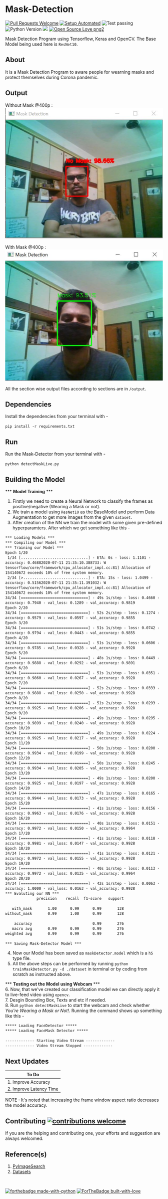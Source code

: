 # Mask-Detection

[![Pull Requests Welcome](https://img.shields.io/badge/PRs-welcome-brightgreen.svg?style=flat)](http://makeapullrequest.com)
[![Setup Automated](https://img.shields.io/badge/setup-automated-blue?logo=gitpod)](https://gitpod.io/from-referrer/)
![Test passing](https://img.shields.io/badge/Tests-passing-brightgreen.svg)
![Python Version](https://img.shields.io/badge/python-3.x-brightgreen.svg)
![](https://img.shields.io/github/last-commit/rahulbordoloi/Mask-Detection?style=flat-square)
[![Open Source Love png2](https://badges.frapsoft.com/os/v2/open-source.png?v=103)](https://github.com/ellerbrock/open-source-badges/)

Mask Detection Program using Tensorflow, Keras and OpenCV. The Base Model being used here is `ResNet10`.

## About

It is a Mask Detection Program to aware people for wearning masks and protect themselves during Corona pandemic.

## Output

Without Mask @400p : <br>
![](./outputs/wo-mask400p.JPG) 
<br><br>
With Mask @400p : <br>
![](./outputs/w-mask400p.JPG) <br>

All the section wise output files according to sections are in `/output`.

## Dependencies 

Install the dependencies from your terminal with -

`pip install -r requirements.txt`

## Run 

Run the Mask-Detector from your terminal with -

`python detectMaskLive.py`

## Building the Model

*** <b>Model Training</b> ***

1. Firstly we need to create a Neural Network to classify the frames as positive/negative (Wearing a Mask or not).
2. We train a model using `ResNet10` as the BaseModel and perform Data Augmentation to get more images from the given `dataset`.
3. After creation of the NN we train the model with some given pre-defined hyperparamters. After which we get something like this -
```
*** Loading Models ***
*** Compiling our Model ***
*** Training our Model ***
Epoch 1/20
 1/34 [..............................] - ETA: 0s - loss: 1.1101 - accuracy: 0.46882020-07-11 21:35:10.388733: W tensorflow/core/framework/cpu_allocator_impl.cc:81] Allocation of 154140672 exceeds 10% of free system memory.
 2/34 [>.............................] - ETA: 15s - loss: 1.0499 - accuracy: 0.51562020-07-11 21:35:11.391032: W tensorflow/core/framework/cpu_allocator_impl.cc:81] Allocation of 154140672 exceeds 10% of free system memory.
34/34 [==============================] - 49s 1s/step - loss: 0.4660 - accuracy: 0.7940 - val_loss: 0.1289 - val_accuracy: 0.9819
Epoch 2/20
34/34 [==============================] - 52s 2s/step - loss: 0.1274 - accuracy: 0.9579 - val_loss: 0.0597 - val_accuracy: 0.9855
Epoch 3/20
34/34 [==============================] - 51s 1s/step - loss: 0.0742 - accuracy: 0.9794 - val_loss: 0.0443 - val_accuracy: 0.9855
Epoch 4/20
34/34 [==============================] - 51s 1s/step - loss: 0.0606 - accuracy: 0.9785 - val_loss: 0.0328 - val_accuracy: 0.9928
Epoch 5/20
34/34 [==============================] - 48s 1s/step - loss: 0.0449 - accuracy: 0.9888 - val_loss: 0.0292 - val_accuracy: 0.9891
Epoch 6/20
34/34 [==============================] - 51s 1s/step - loss: 0.0351 - accuracy: 0.9860 - val_loss: 0.0267 - val_accuracy: 0.9928
Epoch 7/20
34/34 [==============================] - 52s 2s/step - loss: 0.0333 - accuracy: 0.9888 - val_loss: 0.0250 - val_accuracy: 0.9928
Epoch 8/20
34/34 [==============================] - 51s 2s/step - loss: 0.0293 - accuracy: 0.9925 - val_loss: 0.0206 - val_accuracy: 0.9928
Epoch 9/20
34/34 [==============================] - 49s 1s/step - loss: 0.0295 - accuracy: 0.9899 - val_loss: 0.0240 - val_accuracy: 0.9928
Epoch 10/20
34/34 [==============================] - 49s 1s/step - loss: 0.0224 - accuracy: 0.9925 - val_loss: 0.0217 - val_accuracy: 0.9928
Epoch 11/20
34/34 [==============================] - 50s 1s/step - loss: 0.0200 - accuracy: 0.9934 - val_loss: 0.0199 - val_accuracy: 0.9928
Epoch 12/20
34/34 [==============================] - 50s 1s/step - loss: 0.0245 - accuracy: 0.9934 - val_loss: 0.0205 - val_accuracy: 0.9928
Epoch 13/20
34/34 [==============================] - 49s 1s/step - loss: 0.0200 - accuracy: 0.9925 - val_loss: 0.0197 - val_accuracy: 0.9928
Epoch 14/20
34/34 [==============================] - 47s 1s/step - loss: 0.0165 - accuracy: 0.9944 - val_loss: 0.0173 - val_accuracy: 0.9928
Epoch 15/20
34/34 [==============================] - 41s 1s/step - loss: 0.0156 - accuracy: 0.9963 - val_loss: 0.0176 - val_accuracy: 0.9928
Epoch 16/20
34/34 [==============================] - 40s 1s/step - loss: 0.0151 - accuracy: 0.9972 - val_loss: 0.0150 - val_accuracy: 0.9964
Epoch 17/20
34/34 [==============================] - 41s 1s/step - loss: 0.0118 - accuracy: 0.9981 - val_loss: 0.0147 - val_accuracy: 0.9928
Epoch 18/20
34/34 [==============================] - 41s 1s/step - loss: 0.0121 - accuracy: 0.9972 - val_loss: 0.0155 - val_accuracy: 0.9928
Epoch 19/20
34/34 [==============================] - 40s 1s/step - loss: 0.0113 - accuracy: 0.9972 - val_loss: 0.0135 - val_accuracy: 0.9964
Epoch 20/20
34/34 [==============================] - 42s 1s/step - loss: 0.0063 - accuracy: 1.0000 - val_loss: 0.0163 - val_accuracy: 0.9928
*** Evaluting our NN ***
              precision    recall  f1-score   support

   with_mask       1.00      0.99      0.99       138
without_mask       0.99      1.00      0.99       138

    accuracy                           0.99       276
   macro avg       0.99      0.99      0.99       276
weighted avg       0.99      0.99      0.99       276

*** Saving Mask-Detector Model ***
```
4. Now our Model has been saved as `maskDetector.model` which is a `h5` type file.  <br>
5. All the above steps can be performed by running `python trainMaskDetector.py -d ./dataset` in terminal or by coding from scratch as instructed above. <br>

*** <b>Testing out the Model using Webcam</b> *** <br>
6. Now, that we've created our classification model we can directly apply it to live-feed video using `opencv`.  <br>
7. Desgin Bounding Box, Texts and etc if needed.  <br>
8. Run `python detectMaskLive` to start the webcam and check whether *You're Wearing a Mask or Not!*. Running the command shows up something like this - 
```
***** Loading FaceDetector *****
***** Loading FaceMask Detector *****

------------- Starting Video Stream -------------
------------- Video Stream Stopped -------------
```

## Next Updates 

| To Do                     |
|---------------------------|
| 1. Improve Accuracy       |
| 2. Improve Latency Time   |

NOTE : It's noted that increasing the frame window aspect ratio decreases the model accuracy. 

## Contributing [![contributions welcome](https://img.shields.io/badge/contributions-welcome-brightgreen.svg?style=flat)](https://github.com/dwyl/esta/issues)

If you are the helping and contributing one, your efforts and suggestion are always welcomed.

## Reference(s)

1.  [PyImageSearch](https://www.pyimagesearch.com/2020/05/04/covid-19-face-mask-detector-with-opencv-keras-tensorflow-and-deep-learning/)
2.  [Datasets](https://github.com/prajnasb/observations/tree/master/mask_classifier/Data_Generator)

<br>

[![forthebadge made-with-python](http://ForTheBadge.com/images/badges/made-with-python.svg)](https://www.python.org/)
[![ForTheBadge built-with-love](http://ForTheBadge.com/images/badges/built-with-love.svg)](https://GitHub.com/rahulbordoloi/)
